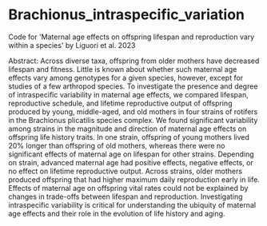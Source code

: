 # Brachionus_intraspecific_variation
Code for 'Maternal age effects on offspring lifespan and reproduction vary within a species' by Liguori et al. 2023

Abstract: Across diverse taxa, offspring from older mothers have decreased lifespan and fitness. Little is known about whether such maternal age effects vary among genotypes for a given species, however, except for studies of a few arthropod species. To investigate the presence and degree of intraspecific variability in maternal age effects, we compared lifespan, reproductive schedule, and lifetime reproductive output of offspring produced by young, middle-aged, and old mothers in four strains of rotifers in the Brachionus plicatilis species complex. We found significant variability among strains in the magnitude and direction of maternal age effects on offspring life history traits. In one strain, offspring of young mothers lived 20% longer than offspring of old mothers, whereas there were no significant effects of maternal age on lifespan for other strains. Depending on strain, advanced maternal age had positive effects, negative effects, or no effect on lifetime reproductive output. Across strains, older mothers produced offspring that had higher maximum daily reproduction early in life. Effects of maternal age on offspring vital rates could not be explained by changes in trade-offs between lifespan and reproduction. Investigating intraspecific variability is critical for understanding the ubiquity of maternal age effects and their role in the evolution of life history and aging.
